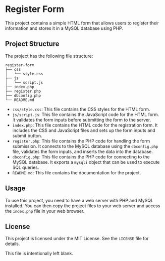 # Register Form

This project contains a simple HTML form that allows users to register their information and stores it in a MySQL database using PHP.

## Project Structure

The project has the following file structure:

```
register-form
├── css
│   └── style.css
├── js
│   └── script.js
├── index.php
├── register.php
├── dbconfig.php
└── README.md
```

- `css/style.css`: This file contains the CSS styles for the HTML form.
- `js/script.js`: This file contains the JavaScript code for the HTML form. It validates the form inputs before submitting the form to the server.
- `index.php`: This file contains the HTML code for the registration form. It includes the CSS and JavaScript files and sets up the form inputs and submit button.
- `register.php`: This file contains the PHP code for handling the form submission. It connects to the MySQL database using the `dbconfig.php` file, validates the form inputs, and inserts the data into the database.
- `dbconfig.php`: This file contains the PHP code for connecting to the MySQL database. It exports a `mysqli` object that can be used to execute SQL queries.
- `README.md`: This file contains the documentation for the project.

## Usage

To use this project, you need to have a web server with PHP and MySQL installed. You can then copy the project files to your web server and access the `index.php` file in your web browser.

## License

This project is licensed under the MIT License. See the `LICENSE` file for details.

This file is intentionally left blank.